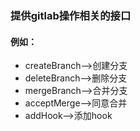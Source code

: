### 提供gitlab操作相关的接口
#### 例如：
+ createBranch-->创建分支
+ deleteBranch-->删除分支
+ mergeBranch-->合并分支
+ acceptMerge-->同意合并
+ addHook-->添加hook